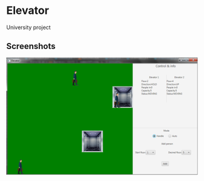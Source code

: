 # Elevator
University project
## Screenshots
<a href="./screenshots/elevator.png"><img src="./screenshots/elevator.png" /></a>
